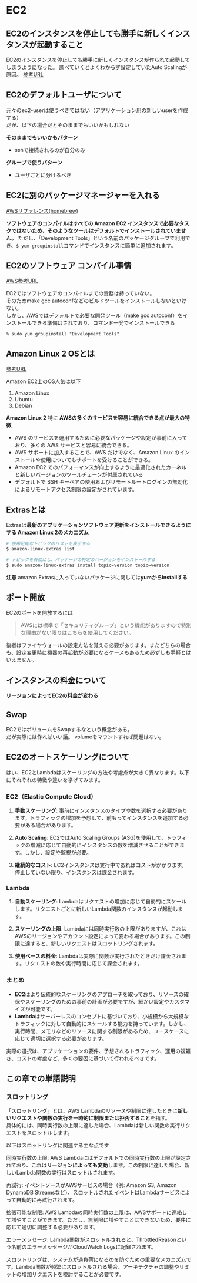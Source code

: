 # EC2

## EC2のインスタンスを停止しても勝手に新しくインスタンスが起動すること

EC2のインスタンスを停止しても勝手に新しくインスタンスが作られて起動してしまうようになった。 調べていくとよくわからず設定していたAuto Scalingが原因。
[参考URL](https://www.suzu6.net/posts/169-ec2-zombie/)

## EC2のデフォルトユーザについて

元々のec2-userは使うべきではない（アプリケーション用の新しいuserを作成する）  
だが、以下の場合だとそのままでもいいかもしれない

**そのままでもいいかもパターン**
- sshで接続されるのが自分のみ

**グループで使うパターン**
- ユーザごとに分けるべき

## EC2に別のパッケージマネージャーを入れる

[AWSリファレンス(homebrew)](https://docs.aws.amazon.com/ja_jp/serverless-application-model/latest/developerguide/sam-cli-install-linux-alt.html)

**ソフトウェアのコンパイルはすべての Amazon EC2 インスタンスで必要なタスクではないため、そのようなツールはデフォルトでインストールされていません。**
ただし、「Development Tools」という名前のパッケージグループで利用でき、`$ yum groupinstall`コマンドでインスタンスに簡単に追加されます。

## EC2のソフトウェア コンパイル事情
[AWS参考URL](https://docs.aws.amazon.com/ja_jp/AWSEC2/latest/UserGuide/compile-software.html)

EC2ではソフトウェアのコンパイルまでの責務は持っていない。  
そのためmake gcc autoconfなどのビルドツールをインストールしないといけない。  
しかし、AWSではデフォルトで必要な開発ツール（make gcc autoconf）をインストールできる準備はされており、コマンド一発でインストールできる

`% sudo yum groupinstall "Development Tools"`

## Amazon Linux 2 OSとは

[参考URL](https://www.acrovision.jp/service/aws/?p=609)

Amazon EC2上のOS人気は以下

1. Amazon Linux
2. Ubuntu
3. Debian

**Amazon Linux 2**
特に **AWSの多くのサービスを容易に統合できる点が最大の特徴**

- AWS のサービスを運用するために必要なパッケージや設定が事前に入っており、多くの AWS サービスと容易に統合できる。
- AWS サポートに加入することで、AWS だけでなく、Amazon Linux のインストールや使用についてもサポートを受けることができる。
- Amazon EC2 でのパフォーマンスが向上するように最適化されたカーネルと新しいバージョンのツールチェーンが付属されている
- デフォルトで SSH キーペアの使用およびリモートルートログインの無効化によるリモートアクセス制限の設定がされています。

## Extrasとは

Extrasは**最新のアプリケーションソフトウェア更新をインストールできるようにする Amazon Linux 2のメカニズム**

```sh
# 使用可能なトピックのリストを表示する
$ amazon-linux-extras list

# トピックを有効にし、パッケージの特定のバージョンをインストールする
$ sudo amazon-linux-extras install topic=version topic=version
```

**注意**
amazon Extrasに入っていないパッケージに関しては**yumからinstallする**

## ポート開放

EC2のポートを開放するには
>AWSには標準で「セキュリティグループ」という機能がありますので特別な理由がない限りはこちらを使用してください。

後者はファイヤウォールの設定方法を覚える必要があります。またどちらの場合も、設定変更時に機器の再起動が必要になるケースもあるため必ずしも手軽とはいえません。


## インスタンスの料金について

**リージョンによってEC2の料金が変わる**

## Swap

EC2ではボリュームをSwapするなという概念がある。  
だが実際には作ればいい話。
volumeをマウントすれば問題はない。

## EC2のオートスケーリングについて

はい、EC2とLambdaはスケーリングの方法や考慮点が大きく異なります。以下にそれぞれの特徴や違いを挙げてみます。

### EC2（Elastic Compute Cloud）

1. **手動スケーリング**: 事前にインスタンスのタイプや数を選択する必要があります。トラフィックの増加を予想して、前もってインスタンスを追加する必要がある場合があります。

2. **Auto Scaling**: EC2ではAuto Scaling Groups (ASG)を使用して、トラフィックの増減に応じて自動的にインスタンスの数を増減させることができます。しかし、設定や監視が必要。

3. **継続的なコスト**: EC2インスタンスは実行中であればコストがかかります。停止していない限り、インスタンスは課金されます。

### Lambda

1. **自動スケーリング**: Lambdaはリクエストの増加に応じて自動的にスケールします。リクエストごとに新しいLambda関数のインスタンスが起動します。

2. **スケーリングの上限**: Lambdaには同時実行数の上限がありますが、これはAWSのリージョンやアカウント設定によって変わる場合があります。この制限に達すると、新しいリクエストはスロットリングされます。

3. **使用ベースの料金**: Lambdaは実際に関数が実行されたときだけ課金されます。リクエストの数や実行時間に応じて課金されます。

### まとめ

- **EC2**はより伝統的なスケーリングのアプローチを取っており、リソースの確保やスケーリングのための事前の計画が必要ですが、細かい設定やカスタマイズが可能です。
- **Lambda**はサーバーレスのコンセプトに基づいており、小規模から大規模なトラフィックに対して自動的にスケールする能力を持っています。しかし、実行時間、メモリなどのリソースに関する制限があるため、ユースケースに応じて適切に選択する必要があります。

実際の選択は、アプリケーションの要件、予想されるトラフィック、運用の複雑さ、コストの考慮など、多くの要因に基づいて行われるべきです。

## この章での単語説明

### スロットリング

「スロットリング」とは、AWS Lambdaのリソースや制限に達したときに**新しいリクエストや関数の実行を一時的に制限または拒否すること**を指す。  
具体的には、同時実行数の上限に達した場合、Lambdaは新しい関数の実行リクエストをスロットルします。

以下はスロットリングに関連する主な点です

同時実行数の上限: AWS Lambdaにはデフォルトでの同時実行数の上限が設定されており、これは**リージョンによっても変動**します。この制限に達した場合、新しいLambda関数の実行はスロットルされます。

再試行: イベントソースがAWSサービスの場合（例: Amazon S3, Amazon DynamoDB Streamsなど）、スロットルされたイベントはLambdaサービスによって自動的に再試行されます。

拡張可能な制限: AWS Lambdaの同時実行数の上限は、AWSサポートに連絡して増やすことができます。ただし、無制限に増やすことはできないため、要件に応じて適切に調整する必要があります。

エラーメッセージ: Lambda関数がスロットルされると、ThrottledReasonという名前のエラーメッセージがCloudWatch Logsに記録されます。

スロットリングは、システムが過負荷になるのを防ぐための重要なメカニズムです。Lambda関数が頻繁にスロットルされる場合、アーキテクチャの調整やリミットの増加リクエストを検討することが必要です。